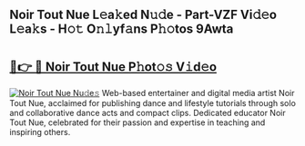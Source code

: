 ## Noir Tout Nue L𝚎a𝚔ed N𝚞𝚍e - Part-VZF Vi𝚍𝚎o L𝚎a𝚔s - H𝚘𝚝 O𝚗𝚕yf𝚊ns P𝚑𝚘tos 9Awta

# <h2><a href="http://kf2vdy0.oniu.top/?m=Noir+Tout+Nue">🔗👉 🔴 Noir Tout Nue P𝚑ot𝚘𝚜 V𝚒d𝚎o</a></h2>

[![Noir Tout Nue Nu𝚍e𝚜](https://i.imgur.com/0qMVB7G.gif)](http://kf2vdy0.oniu.top/?m=Noir+Tout+Nue)
Web-based entertainer and digital media artist Noir Tout Nue, acclaimed for publishing dance and lifestyle tutorials through solo and collaborative dance acts and compact clips. Dedicated educator Noir Tout Nue, celebrated for their passion and expertise in teaching and inspiring others.  
